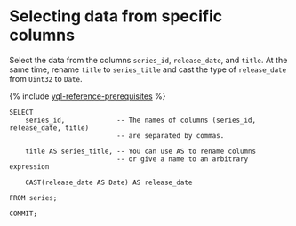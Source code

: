 # Selecting data from specific columns

Select the data from the columns `series_id`, `release_date`, and `title`. At the same time, rename `title` to `series_title` and cast the type of `release_date` from `Uint32` to `Date`.

{% include [yql-reference-prerequisites](_includes/yql_tutorial_prerequisites.md) %}

```yql
SELECT
    series_id,             -- The names of columns (series_id, release_date, title)
                           -- are separated by commas.

    title AS series_title, -- You can use AS to rename columns
                           -- or give a name to an arbitrary expression

    CAST(release_date AS Date) AS release_date

FROM series;

COMMIT;
```


